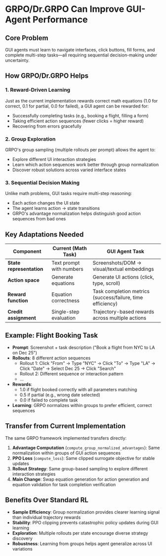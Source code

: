 # GRPO/Dr.GRPO Can Improve GUI-Agent Performance

## Core Problem
GUI agents must learn to navigate interfaces, click buttons, fill forms, and complete multi-step tasks—all requiring sequential decision-making under uncertainty.

## How GRPO/Dr.GRPO Helps

### 1. Reward-Driven Learning
Just as the current implementation rewards correct math equations (1.0 for correct, 0.1 for partial, 0.0 for failed), a GUI agent can be rewarded for:
- Successfully completing tasks (e.g., booking a flight, filling a form)
- Taking efficient action sequences (fewer clicks = higher reward)
- Recovering from errors gracefully

### 2. Group Exploration
GRPO's group sampling (multiple rollouts per prompt) allows the agent to:
- Explore different UI interaction strategies
- Learn which action sequences work better through group normalization
- Discover robust solutions across varied interface states

### 3. Sequential Decision Making
Unlike math problems, GUI tasks require multi-step reasoning:
- Each action changes the UI state
- The agent learns action → state transitions
- GRPO's advantage normalization helps distinguish good action sequences from bad ones

## Key Adaptations Needed

| Component | Current (Math Task) | GUI Agent Task |
|-----------|---------------------|----------------|
| **State representation** | Text prompt with numbers | Screenshots/DOM → visual/textual embeddings |
| **Action space** | Generate equations | Generate UI actions (click, type, scroll) |
| **Reward function** | Equation correctness | Task completion metrics (success/failure, time efficiency) |
| **Credit assignment** | Single-step evaluation | Trajectory-based rewards across multiple actions |

## Example: Flight Booking Task

- **Prompt**: Screenshot + task description ("Book a flight from NYC to LA on Dec 25")
- **Rollouts**: 8 different action sequences
  - Rollout 1: Click "From" → Type "NYC" → Click "To" → Type "LA" → Click "Date" → Select Dec 25 → Click "Search"
  - Rollout 2: Different sequence or interaction pattern
  - ...
- **Rewards**:
  - 1.0 if flight booked correctly with all parameters matching
  - 0.5 if partial (e.g., wrong date selected)
  - 0.0 if failed to complete task
- **Learning**: GRPO normalizes within groups to prefer efficient, correct sequences

## Transfer from Current Implementation

The same GRPO framework implemented transfers directly:

1. **Advantage Computation** (`compute_group_normalized_advantages`): Same normalization within groups of GUI action sequences
2. **PPO Loss** (`compute_loss`): Same clipped surrogate objective for stable updates
3. **Rollout Strategy**: Same group-based sampling to explore different interaction strategies
4. **Main Change**: Swap equation generation for action generation and equation validation for task completion verification

## Benefits Over Standard RL

- **Sample Efficiency**: Group normalization provides clearer learning signal than individual trajectory rewards
- **Stability**: PPO clipping prevents catastrophic policy updates during GUI learning
- **Exploration**: Multiple rollouts per state encourage diverse strategy discovery
- **Robustness**: Learning from groups helps agent generalize across UI variations
